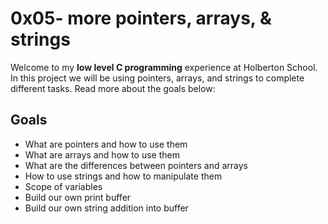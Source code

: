 # 0x05- more pointers, arrays, & strings

Welcome to my  **low level C programming** experience at Holberton School. In this project we will be using pointers, arrays, and strings to complete different tasks. Read more about the goals below:


## Goals
-   What are pointers and how to use them
-   What are arrays and how to use them
-   What are the differences between pointers and arrays
-   How to use strings and how to manipulate them
-   Scope of variables
-   Build our own print buffer
-   Build our own string addition into buffer




